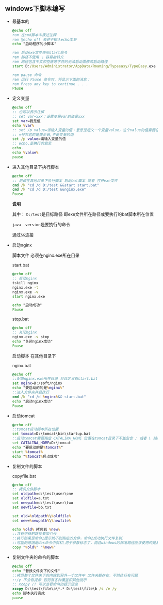## windows下脚本编写

- 最基本的

    ```bat
    @echo off
    rem 在cmd脚本中表述注释
    rem @echo off 表述不输入echo本身
    echo "启动程序的小脚本"

    rem 启动exe文件使用start命令 
    rem 路径不使用 \ 容易被转义 
    rem 路径包含中文和空格等字符的无法启动需修改启动路径
    start D:/Users/Administrator/AppData/Roaming/Typeeasy/TypeEasy.exe

    rem pause 命令
    rem 运行 Pause 命令时，将显示下面的消息：
    rem Press any key to continue . . .
    Pause
    ```

- 定义变量

    ```bat
    @echo off
    :: 也可以表示注解
    :: set var=xxx：设置变量var的值是xxx
    set var=我是值
    echo %var%
    :: set /p value=请输入变量的值：意思是定义一个变量value，这个value的值需要在控制台上动态输入
    :: =号右边的是提示语,不是变量的值
    set /p value=请输入变量的值
    :: echo.是换行的意思
    echo.
    echo %value%
    pause
    ```


- 进入其他目录下执行脚本

    ```bat
    @echo off
    :: 测试在其他目录下执行脚本 启动bat脚本 或者 打开exe文件
    cmd /k "cd /d D:/test &&start start.bat"
    cmd /k "cd /d D:/test &&nginx.exe"
    Pause
    ```

    **说明**

    其中：
    `D:/test`是目标路径 即exe文件所在路径或要执行的bat脚本所在位置
    
    `java -version`是要执行的命令 
    
    通过`&&`连接

- 启动nginx

    脚本文件 必须在nginx.exe所在目录

    start.bat

    ```bat
    @echo off
    :: 启动nginx
    tskill nginx
    nginx.exe -t
    nginx.exe -v
    start nginx.exe

    echo "启动成功"
    Pause
    ```

    stop.bat

    ```bat
    @echo off
    :: 关闭nginx
    nginx.exe -s stop
    echo "关闭nginx成功"
    Pause
    ```

    启动脚本 在其他目录下

    nginx.bat

    ```bat
    @echo off
    ::配置nginx.exe所在目录 且自定义有start.bat
    set nginx=D:/soft/nginx
    echo "要启动的的是%nginx%"
    ::进入文件夹并且执行
    cmd /k "cd /d %nginx%&& start.bat"
    echo "启动nginx成功"
    Pause
    ```

- 启动tomcat

    ```bat
    @echo off
    ::tomcat启动脚本所在位置
    set tomcat=D:\tomcat\bin\startup.bat
    ::启动tomcat需要指定 CATALINA_HOME 位置在tomcat目录下不能包含 ; 或者 \ 结尾
    set CATALINA_HOME=D:\tomcat
    echo "要启动的是%tomcat%"
    start %tomcat%
    echo "%tomcat%启动成功"
    ```

- 复制文件的脚本

    copyfile.bat
    
    ```bat
    @echo off
    :: 拷贝文件脚本
    set oldpath=d:\test\user\one
    set oldfile=a.txt
    set newpath=d:\test\user\two
    set newfile=bb.txt

    set old=%oldpath%\%oldfile%
    set new=%newpath%\%newfile%

    echo %old% 拷贝到 %new%
    ::含有空格的路径要加引号
    ::执行结果是命令1提示找不到指定的文件，命令2成功执行文件复制，
    ::可能的原因是dos命令中斜杠\用于参数标志了，而且windows的标准路径应该使用的是反斜杠\来分割。
    copy "%old%" "%new%"
    ```

- 复制文件夹的命令的脚本

    ```bat
    @echo off
    echo "替换文件夹下的文件"
    ::拷贝整个文件夹下的内容到另外一个文件中 文件夹都存在，不然执行有问题 
    ::/y 不会有提示 否则有各种覆盖和其他提示
    :: xcopy /? 可以查看命令的提示信息
    xcopy D:\test\file\a\*.* D:\test\file\b /s /e /y
    echo 脚本执行完成
    pause  
    ```